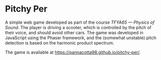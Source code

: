 # Pitchy Per

A simple web game developed as part of the course *TFYA65 — Physics of Sound*. The player is driving a scooter, which is controlled by the pitch of their voice, and should avoid other cars. The game was developed in JavaScript using the Phaser framework, and the (somewhat unstable) pitch detection is based on the harmonic product spectrum.

The game is available at https://pannacotta98.github.io/pitchy-per/.
